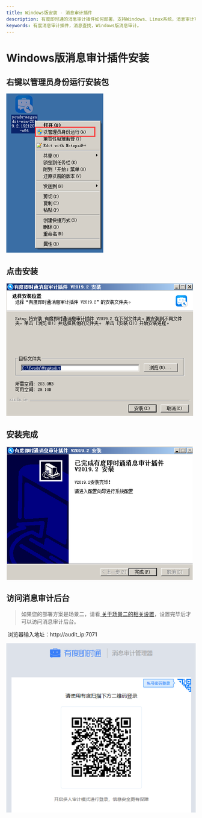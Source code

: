 ```yaml
---
title: Windows版安装 - 消息审计插件
description: 有度即时通的消息审计插件如何部署，支持Windows、Linux系统，消息审计可以用户审计客户端的聊天信息，包括文字、图片、文件。
keywords: 有度消息审计插件，消息查找，Windows版消息审计。
---
```


# Windows版消息审计插件安装

## 右键以管理员身份运行安装包

![image-20200323150905509](./res/e01_00002/image-20200323150905509.png)

## 点击安装

![image-20200323150934891](./res/e01_00002/image-20200323150934891.png)

## 安装完成

![image-20200323152428391](./res/e01_00002/image-20200323152428391.png)



## 访问消息审计后台

> 如果您的部署方案是场景二，请看[ 关于场景二的相关设置](e01_00004)，设置完毕后才可以访问消息审计后台。

​		浏览器输入地址：http://audit_ip:7071

![image-20201120193104106](res/e01_00002/image-20201120193104106.png)
